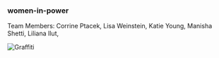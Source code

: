 ### women-in-power
 Team Members:
    Corrine Ptacek,
    Lisa Weinstein,
    Katie Young,
    Manisha Shetti,
    Liliana Ilut,

![Graffiti](https://media.giphy.com/media/MdpRSfh0TJfW17rnE4/giphy.gif)